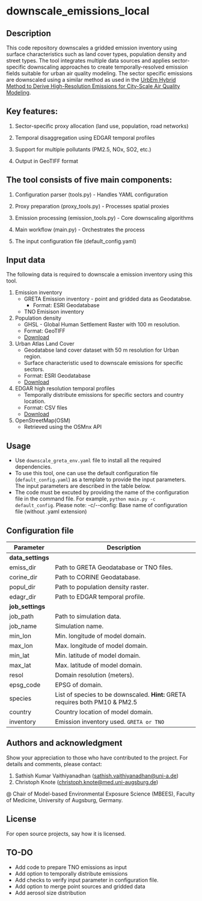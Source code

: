 # downscale_emissions_local


## Description
This code repository downscales a gridded emission inventory using surface characteristics such as land cover types, population density and street types. The tool integrates multiple data sources and applies sector-specific downscaling approaches to create temporally-resolved emission fields suitable for urban air quality modeling. The sector specific emissions are downscaled using a similar method as used in the [UrbEm Hybrid Method to Derive High-Resolution Emissions for City-Scale Air Quality Modeling](https://www.mdpi.com/2073-4433/12/11/1404).

## Key features:

1. Sector-specific proxy allocation (land use, population, road networks)

2. Temporal disaggregation using EDGAR temporal profiles

3. Support for multiple pollutants (PM2.5, NOx, SO2, etc.)

4. Output in GeoTIFF format


## The tool consists of five main components:

1. Configuration parser (tools.py) - Handles YAML configuration

2. Proxy preparation (proxy_tools.py) - Processes spatial proxies

3. Emission processing (emission_tools.py) - Core downscaling algorithms

4. Main workflow (main.py) - Orchestrates the process

5. The input configuration file (default_config.yaml)

## Input data
The following data is required to downscale a emission inventory using this tool.

1. Emission inventory
	* GRETA Emission inventory - point and gridded data as Geodatabse.
	    * Format: ESRI Geodatabase
	* TNO Emisison inventory
2. Population density
	* GHSL - Global Human Settlement Raster with 100 m resolution.
	* Format: GeoTIFF
	* [Download](https://ghsl.jrc.ec.europa.eu/download.php?ds=pop)
3. Urban Atlas Land Cover
	* Geodatabse land cover dataset with 50 m resolution for Urban region.
	* Surface characteristic used to downscale emissions for specific sectors.
	* Format: ESRI Geodatabase
	* [Download](https://land.copernicus.eu/en/products/urban-atlas)
4. EDGAR high resolution temporal profiles
	* Temporally distribute emissions for specific sectors and country location.
	* Format: CSV files
	* [Download](https://edgar.jrc.ec.europa.eu/dataset_temp_profile)
5. OpenStreetMap(OSM)
	* Retrieved using the OSMnx API

## Usage
* Use `downscale_greta_env.yaml` file to install all the required dependencies.
* To use this tool, one can use the default configuration file (`default_config.yaml`) as a template to provide the input parameters. The input parameters are described in the table below.
* The code must be excuted by providing the name of the configuration file in the command file. For example, `python main.py -c default_config`. Please note: -c/--config: Base name of configuration file (without .yaml extension)

## Configuration file

| **Parameter** | **Description**|
| --- | --- |
| **data_settings** | |
| emiss_dir  | Path to GRETA Geodatabase or TNO files. |
| corine_dir | Path to CORINE Geodatabase. |
| popul_dir  | Path to population density raster. |
| edagr_dir  | Path to EDGAR temporal profile. |
| **job_settings** | | 
| job_path | Path to simulation data. |
| job_name | Simulation name. |
| min_lon | Min. longitude of model domain. |
| max_lon | Max. longitude of model domain. |
| min_lat | Min. latitude of model domain. |
| max_lat | Max. latitude of model domain. |
| resol | Domain resolution (meters). |
| epsg_code | EPSG of domain. |
| species | List of species to be downscaled. **Hint:** GRETA requires both PM10  & PM2.5 |
| country | Country location of model domain. |
| inventory | Emission inventory used. `GRETA or TNO` |


## Authors and acknowledgment
Show your appreciation to those who have contributed to the project.
For details and comments, please contact:
1. Sathish Kumar Vaithiyanadhan (sathish.vaithiyanadhan@uni-a.de)
2. Christoph Knote (christoph.knote@med.uni-augsburg.de)

@ Chair of Model-based Environmental Exposure Science (MBEES), Faculty of Medicine, University of Augsburg, Germany.

## License
For open source projects, say how it is licensed.

## TO-DO
* Add code to prepare TNO emissions as input
* Add option to temporally distribute emissions
* Add checks to verify input parameter in configuration file.
* Add option to merge point sources and gridded data
* Add aerosol size distribution

